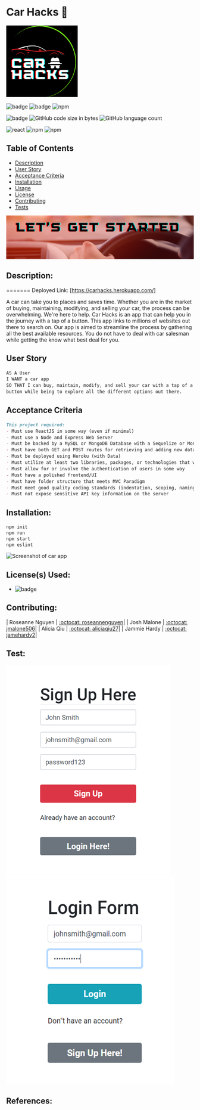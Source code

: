 # Car Hacks :red_car:	

![Screenshot of logo](./client/public/logo192.png)

![badge]( https://img.shields.io/github/last-commit/jmalone506/carrestore) ![badge](https://img.shields.io/badge/license-MIT-informational?color=light-blue) ![npm](https://img.shields.io/badge/library-react.js-red/?color=red?style=flat&logo=react)  

![badge](https://img.shields.io/github/languages/top/jmalone506/carrestore?color=blue) ![GitHub code size in bytes](https://img.shields.io/github/languages/code-size/jmalone506/carrestore?color=blue) ![GitHub language count](https://img.shields.io/github/languages/count/jmalone506/carrestore?color=blue&logo=GitHub&style=flat)

![react](https://img.shields.io/github/package-json/dependency-version/jmalone506/carrestore/axios?color=red&label=axios&logo=NPM) ![npm](https://img.shields.io/github/package-json/dependency-version/jmalone506/carrestore/mongoose?color=red&label=mongoose&logo=NPM) ![npm](https://img.shields.io/badge/authentication-passport-red)  

  ## Table of Contents
  - [Description](#description)
  - [User Story](#userstory)
  - [Acceptance Criteria](#acceptancecriteria)
  - [Installation](#installation)
  - [Usage](#usage)
  - [License](#license)
  - [Contributing](#contributing)
  - [Tests](#tests)

![Screenshot of start header](./client/src/images/signup.png)
## Description:

=======
Deployed Link: [https://carhacks.herokuapp.com/]

A car can take you to places and saves time. Whether you are in the market of buying, maintaining, modifying, and selling your car, the process can be overwhelming. We're here to help. Car Hacks is an app that can help you in the journey with a tap of a button. This app links to millions of websites out there to search on. Our app is aimed to streamline the process by gathering all the best available resources. You do not have to deal with car salesman while getting the know what best deal for you.

<a name="userstory"></a>
## User Story

```md
AS A User
I WANT a car app
SO THAT I can buy, maintain, modify, and sell your car with a tap of a 
button while being to explore all the different options out there.
```
<a name="acceptancecriteria"></a>
## Acceptance Criteria

```md
This project required:
- Must use ReactJS in some way (even if minimal)
- Must use a Node and Express Web Server
- Must be backed by a MySQL or MongoDB Database with a Sequelize or Mongoose ORM 
- Must have both GET and POST routes for retrieving and adding new data
- Must be deployed using Heroku (with Data)
- Must utilize at least two libraries, packages, or technologies that we haven’t discussed
- Must allow for or involve the authentication of users in some way
- Must have a polished frontend/UI
- Must have folder structure that meets MVC Paradigm
- Must meet good quality coding standards (indentation, scoping, naming)
- Must not expose sensitive API key information on the server
```
 
## Installation:
```text
npm init 
npm run
npm start
npm eslint
```

![Screenshot of car app](./client/src/images/welcome.gif)

  ## License(s) Used:
  - ![badge](https://img.shields.io/badge/license-MIT-informational) 

  ## Contributing:

| Roseanne Nguyen  | [:octocat: roseannenguyen](https://github.com/roseannenguyen)|
| Josh Malone  | [:octocat: jmalone506](https://github.com/jmalone506)|
| Alicia Qiu  | [:octocat: aliciaqiu27](https://github.com/aliciaqiu27)|
| Jammie Hardy  | [:octocat: jamehardy2](https://github.com/jamehardy2)|


## Test:
![Screenshot of car app](./client/src/images/test1.PNG)
![Screenshot of car app](./client/src/images/test.PNG)


  ## References:


